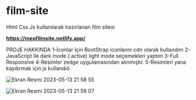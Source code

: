 # film-site
Html Css Js kullanılarak hazırlanan film sitesi

<b>https://meofilmsite.netlify.app/</b>

PROJE HAKKINDA 
1-İconlar için BootStrap iconlarını cdn olarak kullandım
2-JavaScript ile dark mode (.active) light mode seçemekleri yaptım
3-Full Responsive
4-Resimler zedge uygulamasından alınmıştır.
5-Resimleri yana kaydırmak için js kullandıö


![Ekran Resmi 2023-05-13 21 58 55](https://github.com/MuhammetEminOzdemir/film-site/assets/80462839/1b349954-66c0-44bb-9fc7-0a50848f6dbb)


![Ekran Resmi 2023-05-13 21 59 07](https://github.com/MuhammetEminOzdemir/film-site/assets/80462839/1fc8062f-be05-4b57-b93c-7348fa57e233)
